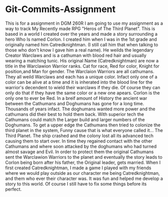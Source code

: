 # Git-Commits-Assignment
This is for a assignment in DGM 260R
I am going to use my assignment as a way to track My Recently made RPG "Heros of The Third Planet".
This is based in a world I created over the years and made a story surrounding a hero Who Is named Corlon. 
I created him when I was in the 1st grade and originally named him Catredknightman. (I still call him that when talking to those who don't know I gave him a real name).
He weilds the legendary Creator Warclaws and is a cathuman with blood red hair and usually wearing a matching tunic.
His original Name (Catredknightman) are now a title in the Warclawion Warrior ranks. Cat for race, Red for color, Knight for position,and Man for gender.
The Warclaion Warriors are all cathumans. They all weild Warclaws and each has a unique color. Infact only one of a color can be alive at a time and it is inherated into the blood line for the warrior's decendent to wield their warclaws if they die. Of course they can only do that if they have the same color or a new one apears. Corlon is the only one to ever be Red.
In a breif amount of History the ancient war between the Cathumans and Doghumans has gone for a long time. Thousands of years infact.
The doghumans wanted more power and the cathumans did their best to hold them back. With superior tech the Cathumans could match the Larger build and larger numbers of the Doghumans.
To get a upper edge the Cathumans then tried to colonize the third planet in the system, Funny cause that is what everyone called it... The Third Planet. The ship crashed and the colony lost all its advanced tech causing them to start over. In time they regained contact with the other Cathumans and where soon attacked by the doghumans who had turned almost savage and Evil. In order to protect them the original Cathumans sent the Warclawion Warriors to the planet and eventually the story leads to Corlon being born after his father, the Original leader, gets married.
When I first created Catredknightman, I made a game I played with my friends where we would play outside as our character me being Catredknightman, and them who ever their character was. It was fun and helped me develop a story to this world. Of course I still have to fix some things before its perfect.
